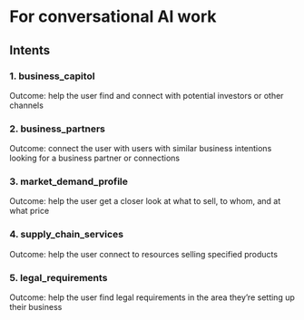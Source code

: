 # For conversational AI work

## Intents 
### 1. business_capitol
Outcome: help the user find and connect with potential investors or other channels
### 2. business_partners
Outcome: connect the user with users with similar business intentions looking for a business partner or connections
### 3. market_demand_profile
Outcome: help the user get a closer look at what to sell, to whom, and at what price
### 4. supply_chain_services
Outcome: help the user connect to resources selling specified products
### 5. legal_requirements
Outcome: help the user find legal requirements in the area they’re setting up their business